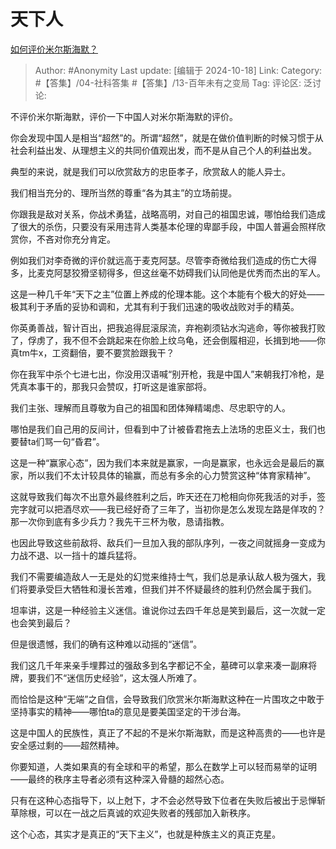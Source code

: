 # 天下人
[如何评价米尔斯海默？](https://www.zhihu.com/question/431020666/answer/7969854498)

> Author: #Anonymity
> Last update: [编辑于 2024-10-18]
> Link:
> Category: #【答集】/04-社科答集 #【答集】/13-百年未有之变局 
> Tag: 
> 评论区:
> 泛讨论:

不评价米尔斯海默，评价一下中国人对米尔斯海默的评价。

你会发现中国人是相当“超然”的。所谓“超然”，就是在做价值判断的时候习惯于从社会利益出发、从理想主义的共同价值观出发，而不是从自己个人的利益出发。

典型的来说，就是我们可以欣赏敌方的忠臣孝子，欣赏敌人的能人异士。

我们相当充分的、理所当然的尊重“各为其主”的立场前提。

你跟我是敌对关系，你战术勇猛，战略高明，对自己的祖国忠诚，哪怕给我们造成了很大的杀伤，只要没有采用违背人类基本伦理的卑鄙手段，中国人普遍会照样欣赏你，不吝对你充分肯定。

例如我们对李奇微的评价就远高于麦克阿瑟。尽管李奇微给我们造成的伤亡大得多，比麦克阿瑟狡猾坚韧得多，但这丝毫不妨碍我们认同他是优秀而杰出的军人。

这是一种几千年“天下之主”位置上养成的伦理本能。这个本能有个极大的好处——极其利于矛盾的妥协和调和，尤其有利于我们迅速的吸收战败对手的精英。

你英勇善战，智计百出，把我追得屁滚尿流，弃袍剃须钻水沟逃命，等你被我打败了，俘虏了，我不但不会跳起来在你脸上纹乌龟，还会倒履相迎，长揖到地——你真tm牛x，工资翻倍，要不要赏脸跟我干？

你在我军中杀个七进七出，你没用汉语喊“别开枪，我是中国人”来朝我打冷枪，是凭真本事干的，那我只会赞叹，打听这是谁家部将。

我们主张、理解而且尊敬为自己的祖国和团体殚精竭虑、尽忠职守的人。

哪怕是我们自己用的反间计，但看到中了计被昏君拖去上法场的忠臣义士，我们也要替ta们骂一句“昏君”。

这是一种“赢家心态”，因为我们本来就是赢家，一向是赢家，也永远会是最后的赢家，所以我们不太计较具体的输赢，而总有多余的心力赞赏这种“体育家精神”。

这就导致我们每次不出意外最终胜利之后，昨天还在刀枪相向你死我活的对手，签完字就可以把酒尽欢——我已经好奇了三年了，当初你是怎么发现左路是佯攻的？那一次你到底有多少兵力？我先干三杯为敬，恳请指教。

也因此导致这些前敌将、敌兵们一旦加入我的部队序列，一夜之间就摇身一变成为力战不退、以一挡十的雄兵猛将。

我们不需要编造敌人一无是处的幻觉来维持士气，我们总是承认敌人极为强大，我们将要承受巨大牺牲和漫长苦难，但我们并不怀疑最终的胜利仍然会属于我们。

坦率讲，这是一种经验主义迷信。谁说你过去四千年总是笑到最后，这一次就一定也会笑到最后？

但是很遗憾，我们的确有这种难以动摇的“迷信”。

我们这几千年来亲手埋葬过的强敌多到名字都记不全，墓碑可以拿来凑一副麻将牌，要我们不“迷信历史经验”，这太强人所难了。

而恰恰是这种“无端”之自信，会导致我们欣赏米尔斯海默这种在一片围攻之中敢于坚持事实的精神——哪怕ta的意见是要美国坚定的干涉台海。

这是中国人的民族性，真正了不起的不是米尔斯海默，而是这种高贵的——也许是安全感过剩的——超然精神。

你要知道，人类如果真的有全球和平的希望，那么在数学上可以轻而易举的证明——最终的秩序主导者必须有这种深入骨髓的超然心态。

只有在这种心态指导下，以上尅下，才不会必然导致下位者在失败后被出于忌惮斩草除根，可以在一战之后真诚的欢迎失败者的残部加入新秩序。

这个心态，其实才是真正的“天下主义”，也就是种族主义的真正克星。